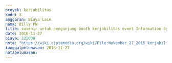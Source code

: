 ```yaml
---
proyek: kerjabilitas
kode: X
anggaran: Biaya Lain
nama: Billy PN
title: suvenir untuk pengunjung booth kerjabilitas event Information System Expo ITS
date: 2016-11-27
biaya: 125000
nota: "https://wiki.ciptamedia.org/wiki/File:November_27_2016_kerjabilitas_X_souvenir_ISE_billy.jpg"
tanggalpelunasan: 2016-11-27
notapelunasan:
---
```

